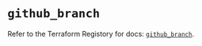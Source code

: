 # `github_branch`

Refer to the Terraform Registory for docs: [`github_branch`](https://registry.terraform.io/providers/integrations/github/5.39.0/docs/resources/branch).
